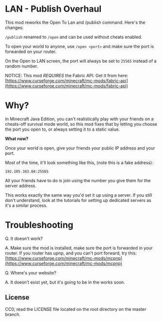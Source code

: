 
# LAN - Publish Overhaul

  

This mod reworks the Open To Lan and /publish command. Here's the changes:

  

`/publish` renamed to `/open` and can be used without cheats enabled.

To open your world to anyone, use `/open <port>` and make sure the port is forwarded on your router.

On the Open to LAN screen, the port will always be set to `25565` instead of a random number.

NOTICE: This mod *REQUIRES* the Fabric API. Get it from here: [https://www.curseforge.com/minecraft/mc-mods/fabric-api](https://www.curseforge.com/minecraft/mc-mods/fabric-api)

  

# Why?

  

In Minecraft Java Edition, you can't realistically play with your friends on a cheats-off survival mode world, so this mod fixes that by letting you choose the port you open to, or always setting it to a static value.

**What now?**

Once your world is open, give your friends your public IP address and your port.

Most of the time, it'll look something like this, (note this is a fake address):

`192.185.383.68:25565`

All your friends have to do is join using the number you give them for the server address.

This works exactly the same way you'd set it up using a server. If you still don't understand, look at the tutorials for setting up dedicated servers as it's a similar process.


# Troubleshooting

Q. It doesn't work?

A. Make sure the mod is installed, make sure the port is forwarded in your router. If you router has upnp, and you can't port forward, try this: [https://www.curseforge.com/minecraft/mc-mods/mcpnp](https://www.curseforge.com/minecraft/mc-mods/mcpnp)

Q. Where's your website?

A. It doesn't exist yet, but it's going to be in the works soon.

## License

CC0; read the LICENSE file located on the root directory on the master branch.
